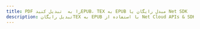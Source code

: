 ---title: PDF را به  تبدیل کنیدEPUB، TEX به EPUB مبدل رایگان یا Net SDKdescription: تبدیل رایگانTEX به EPUB با استفاده از Net Cloud APIs & SDK همچنین اسناد PDF را در Cloud ایجاد، ویرایش و رندر کنید.---